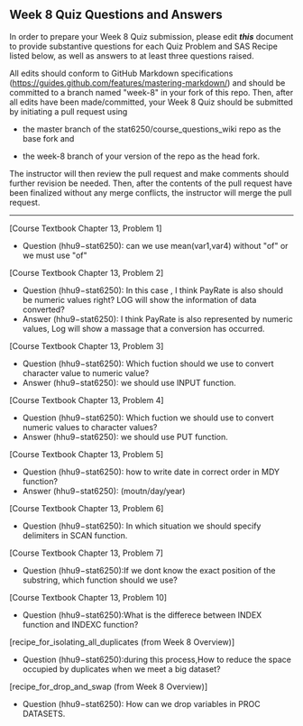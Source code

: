 ## Week 8 Quiz Questions and Answers

In order to prepare your Week 8 Quiz submission, please edit ***this*** document to provide substantive questions for each Quiz Problem and SAS Recipe listed below, as well as answers to at least three questions raised.

All edits should conform to GitHub Markdown specifications (https://guides.github.com/features/mastering-markdown/) and should be committed to a branch named "week-8" in your fork of this repo. Then, after all edits have been made/committed, your Week 8 Quiz should be submitted by initiating a pull request using

- the master branch of the stat6250/course_questions_wiki repo as the base fork and

- the week-8 branch of your version of the repo as the head fork.

The instructor will then review the pull request and make comments should further revision be needed. Then, after the contents of the pull request have been finalized without any merge conflicts, the instructor will merge the pull request.

********************************************************************************



[Course Textbook Chapter 13, Problem 1]
- Question (hhu9−stat6250): can we use mean(var1,var4) without "of" or we must use "of"


[Course Textbook Chapter 13, Problem 2]
- Question (hhu9−stat6250): In this case , I think PayRate is also should be numeric values right? LOG will show the information of data converted? 
- Answer (hhu9−stat6250): I think PayRate is also represented by numeric values, Log will show a massage that a 
conversion has occurred.

[Course Textbook Chapter 13, Problem 3]
- Question (hhu9−stat6250): Which fuction should we use to convert character value to numeric value?
- Answer (hhu9−stat6250): we should use INPUT function.

[Course Textbook Chapter 13, Problem 4]
- Question (hhu9−stat6250): Which fuction we should use to convert numeric values to character values?
- Answer (hhu9−stat6250): we should use PUT function.

[Course Textbook Chapter 13, Problem 5]
- Question (hhu9−stat6250): how to write date in correct order in MDY function?
- Answer (hhu9−stat6250):  (moutn/day/year)

[Course Textbook Chapter 13, Problem 6]
- Question (hhu9−stat6250): In which situation we should specify delimiters in SCAN function.


[Course Textbook Chapter 13, Problem 7]
- Question (hhu9−stat6250):If we dont know the exact position of the substring, which function should we use?


[Course Textbook Chapter 13, Problem 10]
- Question (hhu9−stat6250):What is the differece between INDEX function and INDEXC function?


[recipe_for_isolating_all_duplicates (from Week 8 Overview)]
- Question (hhu9−stat6250):during this process,How to reduce the space occupied by duplicates when we meet a big dataset?

[recipe_for_drop_and_swap (from Week 8 Overview)]
- Question (hhu9−stat6250): How can we drop variables in PROC DATASETS.






